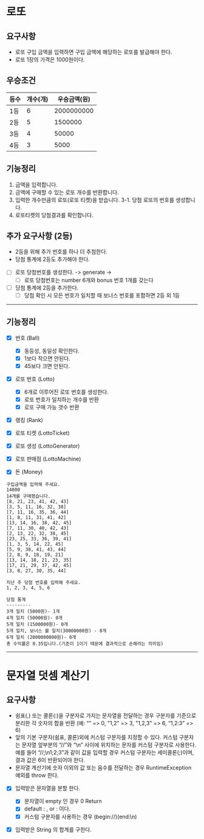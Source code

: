 # 로또
## 요구사항
- 로또 구입 금액을 입력하면 구입 금액에 해당하는 로또를 발급해야 한다.
- 로또 1장의 가격은 1000원이다.

## 우승조건
|등수|개수(개)|우승금액(원)|
|----|---|-----|
|1등|6|2000000000|
|2등|5|1500000|
|3등|4|50000|
|4등|3|5000|

## 기능정리 
1. 금액을 입력합니다.
2. 금액에 구매할 수 있는 로또 개수를 반환합니다.
3. 입력한 개수만큼의 로또(로또 티켓)을 받습니다.
3-1. 당첨 로또의 번호를 생성합니다. 
4. 로또티켓의 당첨결과를 확인합니다.

## 추가 요구사항 (2등)
- 2등을 위해 추가 번호를 하나 더 추첨한다.
- 당첨 통계에 2등도 추가해야 한다.

- [ ] 로또 당첨번호를 생성한다. -> generate ->
    - [ ] 로또 당첨번호는 number 6개와 bonus 번호 1개를 갖는다
- [ ] 당첨 통계에 2등을 추가한다.
    - [ ] 당첨 확인 시 모든 번호가 일치할 때 보너스 번호를 포함하면 2등 외 1등 
---

## 기능정리
- [x] 번호 (Ball)
    - [x] 동등성, 동일성 확인한다.
    - [x] 1보다 작으면 안된다.
    - [x] 45보다 크면 안된다.
- [x] 로또 번호 (Lotto)
    - [x] 6개로 이루어진 로또 번호를 생성한다.
    - [x] 로또 번호가 일치하는 개수를 반환
    - [x] 로또 구매 가능 갯수 반환
- [x] 랭킹 (Rank)
- [x] 로또 티켓 (LottoTicket)
- [x] 로또 생성 (LottoGenerator)
- [x] 로또 판매점 (LottoMachine)
- [x] 돈 (Money)


```
구입금액을 입력해 주세요.
14000
14개를 구매했습니다.
[8, 21, 23, 41, 42, 43]
[3, 5, 11, 16, 32, 38]
[7, 11, 16, 35, 36, 44]
[1, 8, 11, 31, 41, 42]
[13, 14, 16, 38, 42, 45]
[7, 11, 30, 40, 42, 43]
[2, 13, 22, 32, 38, 45]
[23, 25, 33, 36, 39, 41]
[1, 3, 5, 14, 22, 45]
[5, 9, 38, 41, 43, 44]
[2, 8, 9, 18, 19, 21]
[13, 14, 18, 21, 23, 35]
[17, 21, 29, 37, 42, 45]
[3, 8, 27, 30, 35, 44]

지난 주 당첨 번호를 입력해 주세요.
1, 2, 3, 4, 5, 6

당첨 통계
---------
3개 일치 (5000원)- 1개
4개 일치 (50000원)- 0개
5개 일치 (1500000원)- 0개
5개 일치, 보너스 볼 일치(30000000원) - 0개
6개 일치 (2000000000원)- 0개
총 수익률은 0.35입니다.(기준이 1이기 때문에 결과적으로 손해라는 의미임)
```

---

# 문자열 덧셈 계산기
## 요구사항 
- 쉼표(,) 또는 콜론(:)을 구분자로 가지는 문자열을 전달하는 경우 구분자를 기준으로 분리한 각 숫자의 합을 반환
(예: “” => 0, "1,2" => 3, "1,2,3" => 6, “1,2:3” => 6)
- 앞의 기본 구분자(쉼표, 콜론)외에 커스텀 구분자를 지정할 수 있다. 
커스텀 구분자는 문자열 앞부분의 “//”와 “\n” 사이에 위치하는 문자를 커스텀 구분자로 사용한다. 
예를 들어 “//;\n1;2;3”과 같이 값을 입력할 경우 커스텀 구분자는 세미콜론(;)이며, 결과 값은 6이 반환되어야 한다.
- 문자열 계산기에 숫자 이외의 값 또는 음수를 전달하는 경우 RuntimeException 예외를 throw 한다.
 
- [x] 입력받은 문자열을 분할 한다.  
    - [x] 문자열이 empty 인 경우 0 Return 
    - [x] default : , or : 이다.
    - [x] 커스텀 구분자를 사용하는 경우 (begin://)(end:\n)
- [x] 입력받은 String 의 합계를 구한다.

